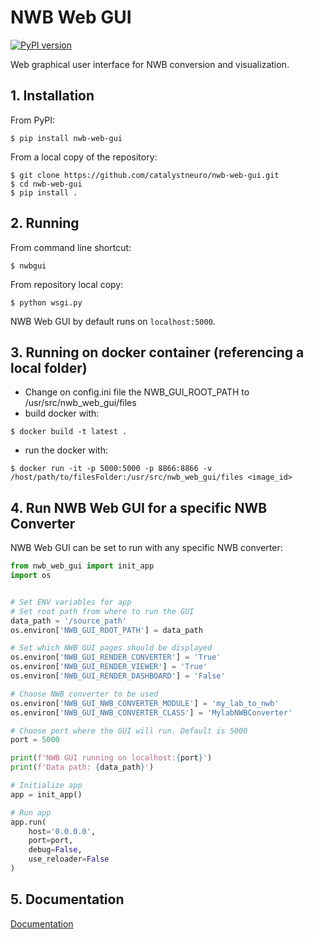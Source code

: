 # NWB Web GUI

[![PyPI version](https://badge.fury.io/py/nwb-web-gui.svg)](https://badge.fury.io/py/nwb-web-gui)

Web graphical user interface for NWB conversion and visualization.

## 1. Installation
From PyPI:
```
$ pip install nwb-web-gui
```

From a local copy of the repository:
```
$ git clone https://github.com/catalystneuro/nwb-web-gui.git
$ cd nwb-web-gui
$ pip install .
```

## 2. Running

From command line shortcut:
```
$ nwbgui
```

From repository local copy:
```
$ python wsgi.py
```

NWB Web GUI by default runs on `localhost:5000`.

## 3. Running on docker container (referencing a local folder)

- Change on config.ini file the NWB_GUI_ROOT_PATH to /usr/src/nwb_web_gui/files  
- build docker with:
```
$ docker build -t latest .
```
- run the docker with:
```
$ docker run -it -p 5000:5000 -p 8866:8866 -v /host/path/to/filesFolder:/usr/src/nwb_web_gui/files <image_id>
```

## 4. Run NWB Web GUI for a specific NWB Converter
NWB Web GUI can be set to run with any specific NWB converter:

```python
from nwb_web_gui import init_app
import os


# Set ENV variables for app
# Set root path from where to run the GUI
data_path = '/source_path'
os.environ['NWB_GUI_ROOT_PATH'] = data_path

# Set which NWB GUI pages should be displayed
os.environ['NWB_GUI_RENDER_CONVERTER'] = 'True'
os.environ['NWB_GUI_RENDER_VIEWER'] = 'True'
os.environ['NWB_GUI_RENDER_DASHBOARD'] = 'False'

# Choose NWB converter to be used
os.environ['NWB_GUI_NWB_CONVERTER_MODULE'] = 'my_lab_to_nwb'
os.environ['NWB_GUI_NWB_CONVERTER_CLASS'] = 'MylabNWBConverter'

# Choose port where the GUI will run. Default is 5000
port = 5000

print(f'NWB GUI running on localhost:{port}')
print(f'Data path: {data_path}')

# Initialize app
app = init_app()

# Run app
app.run(
    host='0.0.0.0',
    port=port,
    debug=False,
    use_reloader=False
)
```

## 5. Documentation

[Documentation](https://github.com/catalystneuro/nwb-web-gui/tree/master/documentation)
